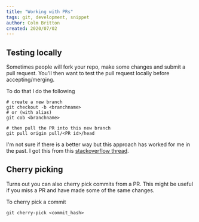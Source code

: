 ```yaml
---
title: "Working with PRs"
tags: git, development, snippet
author: Colm Britton
created: 2020/07/02
---
```


## Testing locally

Sometimes people will fork your repo, make some changes and submit a pull request. You'll then want to test the pull request locally before accepting/merging.

To do that I do the following

    # create a new branch
    git checkout -b <branchname>
    # or (with alias)
    git cob <branchname>

    # then pull the PR into this new branch
    git pull origin pull/<PR id>/head

I'm not sure if there is a better way but this approach has worked for me in the past. I got this from this [stackoverflow thread](https://stackoverflow.com/questions/5884784/how-to-pull-remote-branch-from-somebody-elses-repo).

## Cherry picking

Turns out you can also cherry pick commits from a PR. This might be useful if you miss a PR and have made some of the same changes.

To cherry pick a commit

    git cherry-pick <commit_hash>
